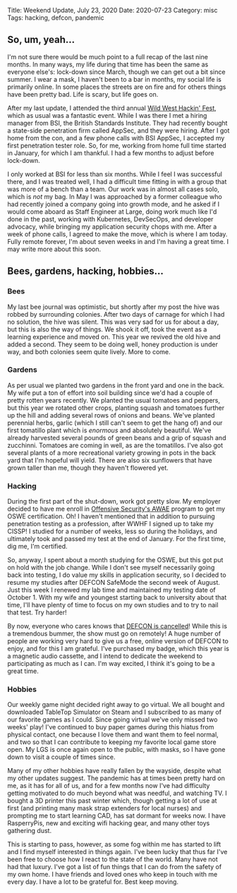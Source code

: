 Title: Weekend Update, July 23, 2020
Date: 2020-07-23
Category: misc
Tags: hacking, defcon, pandemic


## So, um, yeah...

I'm not sure there would be much point to a full recap of the last nine months.
In many ways, my life during that time has been the same as everyone else's:
lock-down since March, though we can get out a bit since summer. I wear a mask,
I haven't been to a bar in months, my social life is primarily online. In some
places the streets are on fire and for others things have been pretty bad. Life
is scary, but life goes on.

After my last update, I attended the third annual [Wild West Hackin'
Fest](https://wildwesthackinfest.com), which as usual was a fantastic event.
While I was there I met a hiring manager from BSI, the British Standards
Institute. They had recently bought a state-side penetration firm called AppSec,
and they were hiring. After I got home from the con, and a few phone calls with
BSI AppSec, I accepted my first penetration tester role. So, for me, working
from home full time started in January, for which I am thankful. I had a few
months to adjust before lock-down.

I only worked at BSI for less than six months. While I feel I was successful
there, and I was treated well, I had a difficult time fitting in with a group
that was more of a bench than a team. Our work was in almost all cases solo,
which is _not_ my bag. In May I was approached by a former colleague who
had recently joined a company going into growth mode, and he asked if I
would come aboard as Staff Engineer at Large, doing work much like I'd done
in the past, working with Kubernetes, DevSecOps, and developer advocacy,
while bringing my application security chops with me. After a week of phone
calls, I agreed to make the move, which is where I am today. Fully remote
forever, I'm about seven weeks in and I'm having a great time. I may write more
about this soon.

## Bees, gardens, hacking, hobbies...

### Bees

My last bee journal was optimistic, but shortly after my post the hive was
robbed by surrounding colonies. After two days of carnage for which I had no
solution, the hive was silent. This was very sad for us for about a day, but
this is also the way of things. We shook it off, took the event as a learning
experience and moved on. This year we revived the old hive and added a second.
They seem to be doing well, honey production is under way, and both colonies
seem quite lively. More to come.

### Gardens

As per usual we planted two gardens in the front yard and one in the back. My
wife put a ton of effort into soil building since we'd had a couple of pretty
rotten years recently. We planted the usual tomatoes and peppers, but this year
we rotated other crops, planting squash and tomatoes further up the hill and
adding several rows of onions and beans. We've planted perennial herbs, garlic
(which I still can't seem to get the hang of) and our first tomatillo plant
which is _enormous_ and absolutely beautiful. We've already harvested several
pounds of green beans and a grip of squash and zucchinni. Tomatoes are coming in
well, as are the tomatillos. I've also got several plants of a more recreational
variety growing in pots in the back yard that I'm hopeful will yield. There are
also six sunflowers that have grown taller than me, though they haven't flowered
yet.

### Hacking

During the first part of the shut-down, work got pretty slow. My employer
decided to have me enroll in [Offensive Security's
AWAE](https://www.offensive-security.com/awae-oswe/) program to get my OSWE
certification. Oh! I haven't mentioned that in addition to pursuing penetration
testing as a profession, after WWHF I signed up to take my CISSP! I studied for
a number of weeks, less so during the holidays, and ultimately took and passed
my test at the end of January. For the first time, dig me, I'm certified.

So, anyway, I spent about a month studying for the OSWE, but this got put on
hold with the job change. While I don't see myself necessarily going back into
testing, I do value my skills in application security, so I decided to resume my
studies after DEFCON SafeMode the second week of August. Just this week I
renewed my lab time and maintained my testing date of October 1. With my wife
and youngest starting back to university about that time, I'll have plenty of
time to focus on my own studies and to try to nail that test. Try harder!

By now, everyone who cares knows that [DEFCON is cancelled](https://defcon.org)!
While this is a tremendous bummer, the show must go on remotely! A huge number
of people are working very hard to give us a free, online version of DEFCON to
enjoy, and for this I am grateful. I've purchased my badge, which this year is
a magnetic audio cassette, and I intend to dedicate the weekend to participating
as much as I can. I'm way excited, I think it's going to be a great time.

### Hobbies

Our weekly game night decided right away to go virtual. We all bought and
downloaded TableTop Simulator on Steam and I subscribed to as many of our
favorite games as I could. Since going virtual we've only missed two weeks'
play! I've continued to buy paper games during this hiatus from physical
contact, one because I love them and want them to feel normal, and two so that I
can contribute to keeping my favorite local game store open. My LGS is once
again open to the public, with masks, so I have gone down to visit a couple of
times since.

Many of my other hobbies have really fallen by the wayside, despite what my
other updates suggest. The pandemic has at times been pretty hard on me, as it
has for all of us, and for a few months now I've had difficulty getting
motivated to do much beyond what was needful, and watching TV. I bought a 3D
printer this past winter which, though getting a lot of use at first (and
printing many mask strap extenders for local nurses) and prompting me to start
learning CAD, has sat dormant for weeks now. I have RasperryPis, new and
exciting wifi hacking gear, and many other toys gathering dust.

This is starting to pass, however, as some fog within me has started to lift and
I find myself interested in things again. I've been lucky that thus far I've
been free to choose how I react to the state of the world. Many have not had
that luxury. I've got a list of fun things that I can do from the safety of my
own home. I have friends and loved ones who keep in touch with me every day. I
have a lot to be grateful for. Best keep moving.

